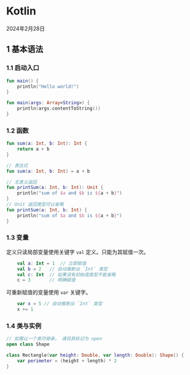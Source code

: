 # Kotlin

2024年2月28日

## 1 基本语法

### 1.1 启动入口

```kotlin
fun main() {
    println("Hello world!")
}

fun main(args: Array<String>) {
    println(args.contentToString())
}
```

### 1.2 函数

```kotlin
fun sum(a: Int, b: Int): Int {
    return a + b
}

// 表达式
fun sum(a: Int, b: Int) = a + b

// 无意义返回
fun printSum(a: Int, b: Int): Unit {
    println("sum of $a and $b is ${a + b}")
}
// Unit 返回类型可以省略
fun printSum(a: Int, b: Int) {
    println("sum of $a and $b is ${a + b}")
}
```

### 1.3 变量

定义只读局部变量使用关键字 `val` 定义。只能为其赋值一次。

```kotlin
    val a: Int = 1  // 立即赋值
    val b = 2   // 自动推断出 `Int` 类型
    val c: Int  // 如果没有初始值类型不能省略
    c = 3       // 明确赋值
```

可重新赋值的变量使用 `var` 关键字。

```kotlin
    var x = 5 // 自动推断出 `Int` 类型
    x += 1
```

### 1.4 类与实例

```kotlin
// 如需让一个类可继承， 请将其标记为 open
open class Shape

class Rectangle(var height: Double, var length: Double): Shape() {
    var perimeter = (height + length) * 2 
}
```